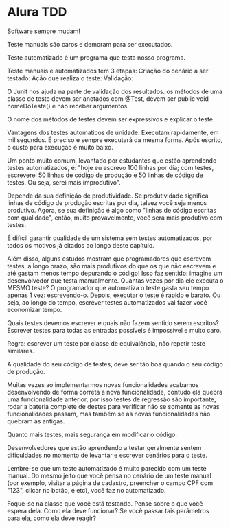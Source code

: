 # Alura TDD

Software sempre mudam!

Teste manuais são caros e demoram para ser executados.

Teste automatizado é um programa que testa nosso programa. 

Teste manuais e automatizados tem 3 etapas:
Criação do cenário a ser testado:
Ação que realiza o teste:
Validação:

O Junit nos ajuda na parte de validação dos resultados. 
os métodos de uma classe de teste devem ser anotados com @Test,
devem ser public void nomeDoTeste() e não receber argumentos.

O nome dos métodos de testes devem ser expressivos e explicar o teste.

Vantagens dos testes automaticos de unidade:
Executam rapidamente, em milisegundos.
É preciso e sempre executará da mesma forma.
Após escrito, o custo para execução é muito baixo. 

Um ponto muito comum, levantado por estudantes que estão aprendendo testes automatizados, é: "hoje eu escrevo 100 linhas por dia; com testes, escreverei 50 linhas de código de produção e 50 linhas de código de testes. Ou seja, serei mais improdutivo".

Depende da sua definição de produtividade. Se produtividade significa linhas de código de produção escritas por dia, talvez você seja menos produtivo. Agora, se sua definição é algo como "linhas de código escritas com qualidade", então, muito provavelmente, você será mais produtivo com testes.

É difícil garantir qualidade de um sistema sem testes automatizados, por todos os motivos já citados ao longo deste capítulo.

Além disso, alguns estudos mostram que programadores que escrevem testes, a longo prazo, são mais produtivos do que os que não escrevem e até gastam menos tempo depurando o código! Isso faz sentido: imagine um desenvolvedor que testa manualmente. Quantas vezes por dia ele executa o MESMO teste? O programador que automatiza o teste gasta seu tempo apenas 1 vez: escrevendo-o. Depois, executar o teste é rápido e barato. Ou seja, ao longo do tempo, escrever testes automatizados vai fazer você economizar tempo.


Quais testes devemos escrever e quais não fazem sentido serem escritos? 
Escrever testes para todas as entradas possíveis é impossível e muito caro. 

Regra: escrever um teste por classe de equivalência, não repetir teste similares. 

A qualidade do seu código de testes, deve ser tão boa quando o seu código de produção.


Muitas vezes ao implementarmos novas funcionalidades acabamos desenvolvendo de forma correta a nova funcionalidade, contudo ela quebra uma funcionalidade anterior, por isso testes de regressão são importante, rodar a bateria complete de destes para verificar não se somente as novas funcionalidades passam, mas também se as novas funcionalidades não quebram as antigas. 

Quanto mais testes, mais segurança em modificar o código. 

Desenvolvedores que estão aprendendo a testar geralmente sentem dificuldades no momento de levantar e escrever cenários para o teste.

Lembre-se que um teste automatizado é muito parecido com um teste manual. Do mesmo jeito que você pensa no cenário de um teste manual (por exemplo, visitar a página de cadastro, preencher o campo CPF com "123", clicar no botão, e etc), você faz no automatizado.

Foque-se na classe que você está testando. Pense sobre o que você espera dela. Como ela deve funcionar? Se você passar tais parâmetros para ela, como ela deve reagir?